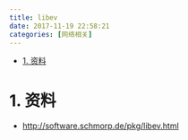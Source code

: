 ```yaml
---
title: libev
date: 2017-11-19 22:58:21
categories: [网络相关]
---
```


<!-- TOC -->

- [1. 资料](#1-资料)

<!-- /TOC -->


<a id="markdown-1-资料" name="1-资料"></a>
# 1. 资料
* http://software.schmorp.de/pkg/libev.html
